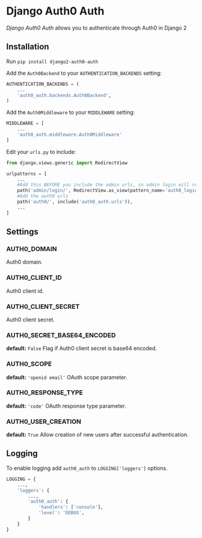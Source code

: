 Django Auth0 Auth
=================

*Django Auth0 Auth* allows you to authenticate through Auth0 in Django 2

Installation
------------

Run `pip install django2-auth0-auth`

Add the `Auth0Backend` to your `AUTHENTICATION_BACKENDS` setting:

```python
AUTHENTICATION_BACKENDS = (
    ...
    'auth0_auth.backends.Auth0Backend',
)
```

Add the `Auth0Middleware` to your `MIDDLEWARE` setting:


```python
MIDDLEWARE = [
    ...
    'auth0_auth.middleware.Auth0Middleware'
]
```

Edit your `urls.py` to include:

```python
from django.views.generic import RedirectView
```

```python
urlpatterns = [
    ...
    #Add this BEFORE you include the admin urls, so admin login will redirect to auth0 login
    path('admin/login/', RedirectView.as_view(pattern_name='auth0_login', permanent=False, query_string=True)),
    #Add the auth0 urls
    path('auth0/', include('auth0_auth.urls')),
    ...
]
```


Settings
--------

### AUTH0_DOMAIN

Auth0 domain.

### AUTH0_CLIENT_ID

Auth0 client id.


### AUTH0_CLIENT_SECRET

Auth0 client secret.


### AUTH0_SECRET_BASE64_ENCODED

**default:** `False`
Flag if Auth0 client secret is base64 encoded.


### AUTH0_SCOPE

**default:** `'openid email'`
OAuth scope parameter.


### AUTH0_RESPONSE_TYPE

**default:** `'code'`
OAuth response type parameter.


### AUTH0_USER_CREATION

**default:** `True`
Allow creation of new users after successful authentication.

Logging
-------
To enable logging add `auth0_auth` to `LOGGING['loggers']` options.

```python
LOGGING = {
    ...,
    'loggers': {
        ...,
        'auth0_auth': {
            'handlers': ['console'],
            'level': 'DEBUG',
        }
    }
}
```

